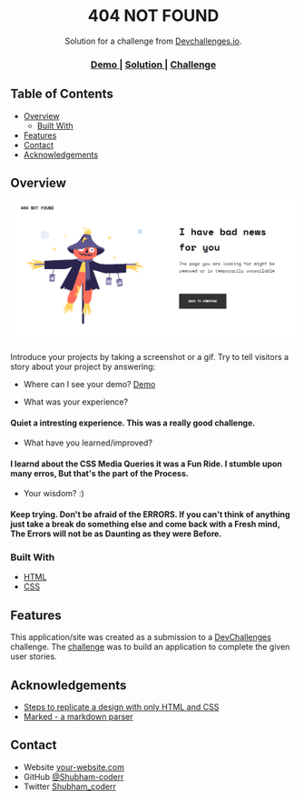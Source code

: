 <!-- Please update value in the {}  -->

<h1 align="center">404 NOT FOUND</h1>

<div align="center">
   Solution for a challenge from  <a href="http://devchallenges.io" target="_blank">Devchallenges.io</a>.
</div>

<div align="center">
  <h3>
    <a href="https://shubham-coderr.github.io/404-NOT-FOUND/">
      Demo
    </a>
    <span> | </span>
    <a href="https://github.com/Shubham-coderr/404-NOT-FOUND.git">
      Solution
    </a>
    <span> | </span>
    <a href="https://devchallenges.io/challenges/wBunSb7FPrIepJZAg0sY">
      Challenge
    </a>
  </h3>
</div>

<!-- TABLE OF CONTENTS -->

## Table of Contents

- [Overview](#overview)
  - [Built With](#built-with)
- [Features](#features)
- [Contact](#contact)
- [Acknowledgements](#acknowledgements)

<!-- OVERVIEW -->

## Overview

![screenshot](https://github.com/Shubham-coderr/404-NOT-FOUND/blob/main/Images/404%20NOT%20FOUND%20screenshot.png)

Introduce your projects by taking a screenshot or a gif. Try to tell visitors a story about your project by answering:

- Where can I see your demo?
[Demo](https://shubham-coderr.github.io/404-NOT-FOUND/)
   
- What was your experience?
#### Quiet a intresting experience. This was a really good challenge.
- What have you learned/improved?
#### I learnd about the CSS Media Queries it was a Fun Ride. I stumble upon many erros, But that's the part of the Process.
- Your wisdom? :)
#### Keep trying. Don't be afraid of the ERRORS. If you can't think of anything just take a break do something else and come back with a Fresh mind, The Errors will not be as Daunting as they were Before.
### Built With

<!-- This section should list any major frameworks that you built your project using. Here are a few examples.-->

- [HTML](https://developer.mozilla.org/en-US/docs/Web/HTML)
- [CSS](https://developer.mozilla.org/en-US/docs/Web/CSS)

## Features

<!-- List the features of your application or follow the template. Don't share the figma file here :) -->

This application/site was created as a submission to a [DevChallenges](https://devchallenges.io/challenges) challenge. The [challenge](https://devchallenges.io/challenges/wBunSb7FPrIepJZAg0sY) was to build an application to complete the given user stories.

## Acknowledgements

<!-- This section should list any articles or add-ons/plugins that helps you to complete the project. This is optional but it will help you in the future. For exmpale -->

- [Steps to replicate a design with only HTML and CSS](https://devchallenges-blogs.web.app/how-to-replicate-design/)
- [Marked - a markdown parser](https://github.com/chjj/marked)

## Contact

- Website [your-website.com](https://{your-web-site-link})
- GitHub [@Shubham-coderr](https://{github.com/Shubham-coderr})
- Twitter [Shubham_coderr](https://{twitter.com/Shubham_coderr})
